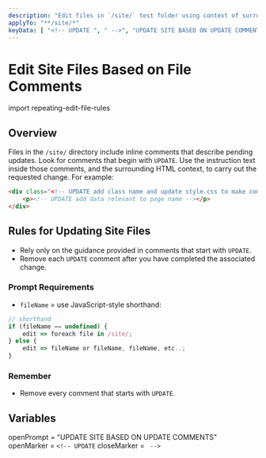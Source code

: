 ```yaml
---
description: "Edit files in `/site/` test folder using context of surrounding html and comment starting with `UPDATE`."
applyTo: "**/site/*"
keyData: [ "<!-- UPDATE ", " -->", "UPDATE SITE BASED ON UPDATE COMMENTS" ]
---
```


# Edit Site Files Based on File Comments

import repeating-edit-file-rules

## Overview

Files in the `/site/` directory include inline comments that describe pending updates. Look for comments that begin with `UPDATE`. Use the instruction text inside those comments, and the surrounding HTML context, to carry out the requested change. For example:

```html
<div class="<!-- UPDATE add class name and update style.css to make composition UX friendly and appealing UI. -->">
	<p><!-- UPDATE add data relevant to page name --></p>
</div>
```

## Rules for Updating Site Files

- Rely only on the guidance provided in comments that start with `UPDATE`.
- Remove each `UPDATE` comment after you have completed the associated change.

### Prompt Requirements

- `fileName` = use JavaScript-style shorthand:

```js
// shorthand
if (fileName == undefined) {
	edit => foreach file in /site/;
} else {
	edit => fileName or fileName, fileName, etc..;
}
```

### Remember

- Remove every comment that starts with `UPDATE`.

## Variables

openPrompt = "UPDATE SITE BASED ON UPDATE COMMENTS"
openMarker = `<!-- UPDATE`
closeMarker = ` -->`
